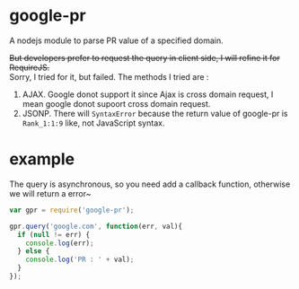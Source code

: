 google-pr
=========
A nodejs module to parse PR value of a specified domain.
  
~~But developers prefer to request the query in client side, I will refine it for RequireJS.~~  
Sorry, I tried for it, but failed. The methods I tried are :  

 1. AJAX. Google donot support it since Ajax is cross domain request, I mean google donot supoort cross domain request.
 2. JSONP. There will `SyntaxError` because the return value of google-pr is `Rank_1:1:9` like, not JavaScript syntax.

example
=======
The query is asynchronous, so you need add a callback function, otherwise we will return a error~

```javascript
var gpr = require('google-pr');

gpr.query('google.com', function(err, val){
  if (null != err) {
    console.log(err);
  } else {
    console.log('PR : ' + val);
  }
});
```